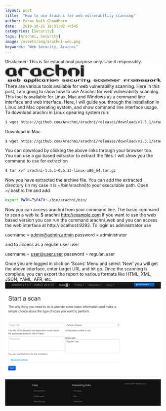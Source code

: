 ```yaml
---
layout: post
title:  "How to use Arachni for web vulnerability scanning"
author: Paras Nath Chaudhary
date:   2019-10-21 18:51:02 +0545
categories: [Security]
tags: [Arachni, Security]
image: /assets/img/arachni-web.png
keywords: "Web Security, Arachni"
---
```

Disclaimer: This is for educational purpose only. Use it responsibly.
![Arachni](/blog/assets/img/arachni.png)
There are various tools available for web vulnerability scanning. Here in this post, I am going to show how to use Arachni for web vulnerability scanning. This tool is available for Linux, Mac and Windows as a command line interface and web interface. Here, I will guide you through the installation in Linux and Mac operating system, and show command line interface usage.
To download arachni in Linux opearing system run:
<!--more-->
```bash
$ wget https://github.com/Arachni/arachni/releases/download/v1.5.1/arachni-1.5.1-0.5.12-linux-x86_64.tar.gz
```
Download in Mac
```bash
$ wget https://github.com/Arachni/arachni/releases/download/v1.5.1/arachni-1.5.1-0.5.12-darwin-x86_64.tar.gz
```
You can download by clicking the above links through your browser too. You can use a gui based extractor to extract the files. I will show you the command to use for extraction
```bash
$ tar xvf arachni-1.5.1–0.5.12-linux-x86_64.tar.gz
```
Now you have extracted the archive file. You can add the extracted directory (In my case it is ~/bin/arachni)to your executable path. Open ~/.bashrc file and add
```bash
export PATH=”$PATH:~/bin/arachni/bin/
```
Now you can access arachni from your command line. The basic command to scan a web is:
$ arachni http://example.com
If you want to use the web based version you can run the command arachni_web and you can access the web interface at http://localhost:9292. To login as administrator use

username = admin@admin.admin 
password = administrator

and to access as a regular user use:

username = user@user.user 
password = regular_user

Once you are logged in click on ‘Scans’ Menu and select ‘New’ you will get the above interface, enter target URL and hit go. Once the scanning is complete, you can export the report to various formats like HTML, XML, JSON, YAML, AFR, etc.
![Arachni](/blog/assets/img/arachni-web.png)